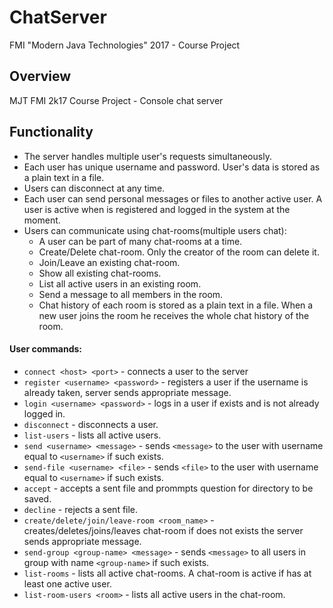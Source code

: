 # ChatServer
FMI "Modern Java Technologies" 2017 - Course Project

## Overview
MJT FMI 2k17 Course Project - Console chat server

## Functionality
* The server handles multiple user's requests simultaneously.
* Each user has unique username and password. User's data is stored as a plain text in a file.
* Users can disconnect at any time.
* Each user can send personal messages or files to another active user. A user is active when is registered and logged in the system at the moment.
* Users can communicate using chat-rooms(multiple users chat):
    * A user can be part of many chat-rooms at a time. 
    * Create/Delete chat-room. Only the creator of the room can delete it.
    * Join/Leave an existing chat-room.
    * Show all existing chat-rooms.
    * List all active users in an existing room.
    * Send a message to all members in the room.
    * Chat history of each room is stored as a plain text in a file. When a new user joins the room he receives the whole chat history of the room. 
  
#### User commands:
- `connect <host> <port>` - connects a user to the server
- `register <username> <password>` - registers a user if the username is already taken, server sends appropriate message.
- `login <username> <password>` - logs in a user if exists and is not already logged in.
- `disconnect` - disconnects a user.
- `list-users` - lists all active users.
- `send <username> <message>` - sends `<message>` to the user with username equal to `<username>` if such exists.
- `send-file <username> <file>` - sends `<file>` to the user with username equal to `<username>` if such exists.
- `accept` - accepts a sent file and prommpts question for directory to be saved.
- `decline` - rejects a sent file.
- `create/delete/join/leave-room <room_name>` - creates/deletes/joins/leaves chat-room if does not exists the server sends appropriate message.
- `send-group <group-name> <message>` - sends `<message>` to all users in group with name `<group-name>` if such exists.
- `list-rooms` - lists all active chat-rooms. A chat-room is active if has at least one active user.
- `list-room-users <room>` - lists all active users in the chat-room.
